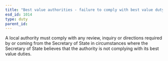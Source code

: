 ```yaml
---
title: "Best value authorities - failure to comply with best value duty"
esd_id: 1014
type: duty
parent_id:  
---
```


A local authority must comply with any review, inquiry or directions required by or coming from the Secretary of State in circumstances where the Secretary of State believes that the authority is not complying with its best value duties.

